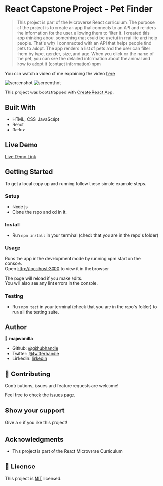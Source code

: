 # React Capstone Project - Pet Finder

> This project is part of the Microverse React curriculum.
The purpose of the project is to create an app that connects to an API and renders the information for the user, allowing them to filter it.
I created this app thinking about something that could be useful in real life and help people.
That's why I connnected with an API that helps people find pets to adopt.
The app renders a list of pets and the user can filter them by type, gender, size, and age.
When you click on the name of the pet, you can see the detailed information about the animal and how to adopt it (contact information).npm

You can watch a video of me explaining the video [here](https://www.loom.com/share/19850f2e1b0e419eb688f1ef77f07eaf)

![screenshot](./images/sc1.png)
![screenshot](./images/sc1.png)

This project was bootstrapped with [Create React App](https://github.com/facebook/create-react-app).

## Built With

- HTML, CSS, JavaScript
- React
- Redux

## Live Demo

[Live Demo Link](https://pet-finder-react.netlify.app/)


## Getting Started

To get a local copy up and running follow these simple example steps.

### Setup

- Node js
- Clone the repo and cd in it.

### Install

- Run `npm install` in your terminal (check that you are in the repo's folder)

### Usage

Runs the app in the development mode by running npm start on the console.<br />
Open [http://localhost:3000](http://localhost:3000) to view it in the browser.

The page will reload if you make edits.<br />
You will also see any lint errors in the console.

### Testing

- Run `npm test` in your terminal (check that you are in the repo's folder) to run all the testing suite.


## Author

👤 **majovanilla**

- Github: [@githubhandle](https://github.com/majovanilla)
- Twitter: [@twitterhandle](https://twitter.com/MajoVanilla)
- Linkedin: [linkedin](https://linkedin.com/majoreyesparroquin)



## 🤝 Contributing

Contributions, issues and feature requests are welcome!

Feel free to check the [issues page](issues/).

## Show your support

Give a ⭐️ if you like this project!

## Acknowledgments

- This project is part of the React Microverse Curriculum

## 📝 License

This project is [MIT](lic.url) licensed.
